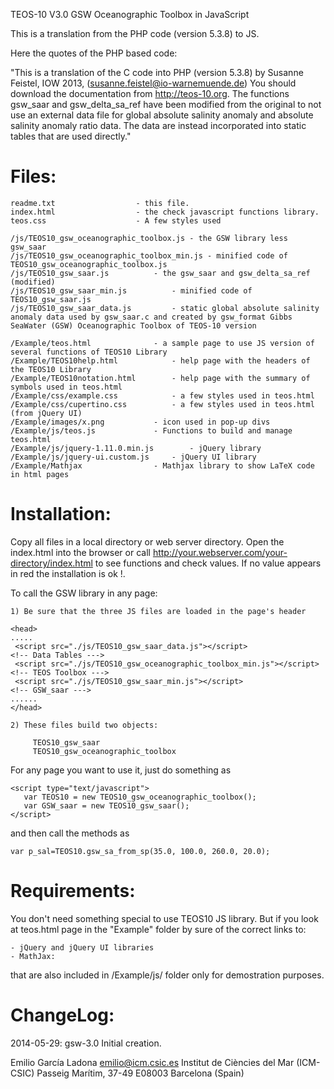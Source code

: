 TEOS-10 V3.0 GSW Oceanographic Toolbox in JavaScript

This is a translation from the PHP code (version 5.3.8) to JS.

Here the quotes of the PHP based code:

"This is a translation of the C code into PHP (version 5.3.8) by
Susanne Feistel, IOW 2013, (susanne.feistel@io-warnemuende.de)
You should download the documentation from http://teos-10.org.
The functions gsw_saar and gsw_delta_sa_ref
have been modified from the original to not use an external
data file for global absolute salinity anomaly and absolute
salinity anomaly ratio data. The data are instead incorporated
into static tables that are used directly."

Files:
======

    readme.txt					- this file.
    index.html					- the check javascript functions library.
    teos.css					- A few styles used
    
    /js/TEOS10_gsw_oceanographic_toolbox.js	- the GSW library less gsw_saar
    /js/TEOS10_gsw_oceanographic_toolbox_min.js	- minified code of TEOS10_gsw_oceanographic_toolbox.js
    /js/TEOS10_gsw_saar.js			- the gsw_saar and gsw_delta_sa_ref (modified)
    /js/TEOS10_gsw_saar_min.js			- minified code of TEOS10_gsw_saar.js
    /js/TEOS10_gsw_saar_data.js			- static global absolute salinity anomaly data used by gsw_saar.c and created by gsw_format Gibbs SeaWater (GSW) Oceanographic Toolbox of TEOS-10 version
    
    /Example/teos.html				- a sample page to use JS version of several functions of TEOS10 Library
    /Example/TEOS10help.html			- help page with the headers of the TEOS10 Library
    /Example/TEOS10notation.html		- help page with the summary of symbols used in teos.html
    /Example/css/example.css			- a few styles used in teos.html
    /Example/css/cupertino.css			- a few styles used in teos.html (from jQuery UI)
    /Example/images/x.png			- icon used in pop-up divs
    /Example/js/teos.js				- Functions to build and manage teos.html
    /Example/js/jquery-1.11.0.min.js		- jQuery library
    /Example/js/jquery-ui.custom.js		- jQuery UI library
    /Example/Mathjax				- Mathjax library to show LaTeX code in html pages
						
Installation:
==========

Copy all files in a local directory or web server directory.
Open the index.html into the browser or call http://your.webserver.com/your-directory/index.html
to see functions and check values. If no value appears in red the installation is ok !.

To call the GSW library in any page:

    1) Be sure that the three JS files are loaded in the page's header
 
    <head>
	.....
     <script src="./js/TEOS10_gsw_saar_data.js"></script>                 <!-- Data Tables --->
     <script src="./js/TEOS10_gsw_oceanographic_toolbox_min.js"></script> <!-- TEOS Toolbox --->
     <script src="./js/TEOS10_gsw_saar_min.js"></script>                  <!-- GSW_saar --->
	......
    </head>
    
    2) These files build two objects:

         TEOS10_gsw_saar
         TEOS10_gsw_oceanographic_toolbox

For any page you want to use it, just do something as 

    <script type="text/javascript">
       var TEOS10 = new TEOS10_gsw_oceanographic_toolbox();
       var GSW_saar = new TEOS10_gsw_saar(); 
    </script>

and then call the methods as

    var p_sal=TEOS10.gsw_sa_from_sp(35.0, 100.0, 260.0, 20.0);

Requirements:
========

You don't need something special to use TEOS10 JS library. But if you
look at teos.html page in the "Example" folder by sure of the correct links
to:

    - jQuery and jQuery UI libraries
    - MathJax:

that are also included in /Example/js/ folder only for demostration purposes.

ChangeLog:
=======

2014-05-29:	gsw-3.0 Initial creation.

Emilio García Ladona <emilio@icm.csic.es>
Institut de Ciències del Mar (ICM-CSIC)
Passeig Marítim, 37-49
E08003 Barcelona (Spain)
